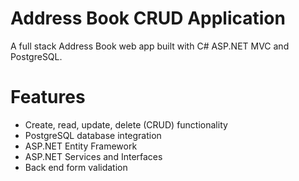 # Address Book CRUD Application
A full stack Address Book web app built with C# ASP.NET MVC and PostgreSQL.

# Features
- Create, read, update, delete (CRUD) functionality
- PostgreSQL database integration
- ASP.NET Entity Framework
- ASP.NET Services and Interfaces
- Back end form validation
